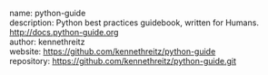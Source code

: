 name: python-guide  
description: Python best practices guidebook, written for Humans. 
http://docs.python-guide.org  
author: kennethreitz  
website: https://github.com/kennethreitz/python-guide  
repository: https://github.com/kennethreitz/python-guide.git  